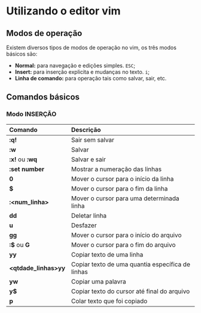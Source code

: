 # Utilizando o editor vim

## Modos de operação

Existem diversos tipos de modos de operação no vim, os três modos básicos são:
- **Normal:** para navegação e edições simples. `ESC`;
- **Insert:** para inserção explicita e mudanças no texto. `i`;
- **Linha de comando:** para operação tais como salvar, sair, etc.

## Comandos básicos

### Modo INSERÇÃO
Comando | Descrição
:-------| :--------
**:q!** | Sair sem salvar
**:w**|Salvar
**:x!** ou **:wq** | Salvar e sair
**:set number** | Mostrar a numeração das linhas
**0** | Mover o cursor para o início da linha
**$** | Mover o cursor para o fim da linha
**:<num_linha>** | Mover o cursor para uma determinada linha
**dd** | Deletar linha
**u** | Desfazer
**gg** | Mover o cursor para o início do arquivo
**:$** ou **G** | Mover o cursor para o fim do arquivo
**yy** | Copiar texto de uma linha
**<qtdade_linhas>yy** | Copiar texto de uma quantia específica de linhas 
**yw** | Copiar uma palavra
**y$** | Copiar texto do cursor até final do arquivo
**p** | Colar texto que foi copiado
